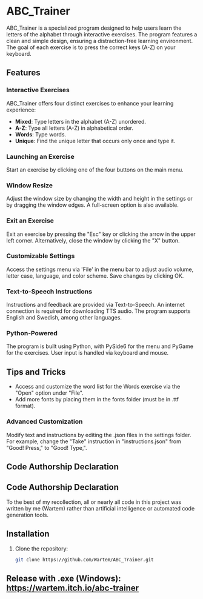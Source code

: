 # ABC_Trainer

ABC_Trainer is a specialized program designed to help users learn the letters of the alphabet through interactive exercises. The program features a clean and simple design, ensuring a distraction-free learning environment. The goal of each exercise is to press the correct keys (A-Z) on your keyboard.

## Features

### Interactive Exercises
ABC_Trainer offers four distinct exercises to enhance your learning experience:
- **Mixed**: Type letters in the alphabet (A-Z) unordered.
- **A-Z**: Type all letters (A-Z) in alphabetical order.
- **Words**: Type words.
- **Unique**: Find the unique letter that occurs only once and type it.

### Launching an Exercise
Start an exercise by clicking one of the four buttons on the main menu.

### Window Resize
Adjust the window size by changing the width and height in the settings or by dragging the window edges. A full-screen option is also available.

### Exit an Exercise
Exit an exercise by pressing the "Esc" key or clicking the arrow in the upper left corner. Alternatively, close the window by clicking the "X" button.

### Customizable Settings
Access the settings menu via 'File' in the menu bar to adjust audio volume, letter case, language, and color scheme. Save changes by clicking OK.

### Text-to-Speech Instructions
Instructions and feedback are provided via Text-to-Speech. An internet connection is required for downloading TTS audio. The program supports English and Swedish, among other languages.

### Python-Powered
The program is built using Python, with PySide6 for the menu and PyGame for the exercises. User input is handled via keyboard and mouse.

## Tips and Tricks
- Access and customize the word list for the Words exercise via the "Open" option under "File".
- Add more fonts by placing them in the fonts folder (must be in .ttf format).

### Advanced Customization
Modify text and instructions by editing the .json files in the settings folder. For example, change the "Take" instruction in "instructions.json" from "Good! Press," to "Good! Type,".

## Code Authorship Declaration

## Code Authorship Declaration

To the best of my recollection, all or nearly all code in this project was written by me (Wartem) rather than 
artificial intelligence or automated code generation tools.

## Installation

1. Clone the repository:
   ```bash
   git clone https://github.com/Wartem/ABC_Trainer.git

## Release with .exe (Windows): https://wartem.itch.io/abc-trainer
